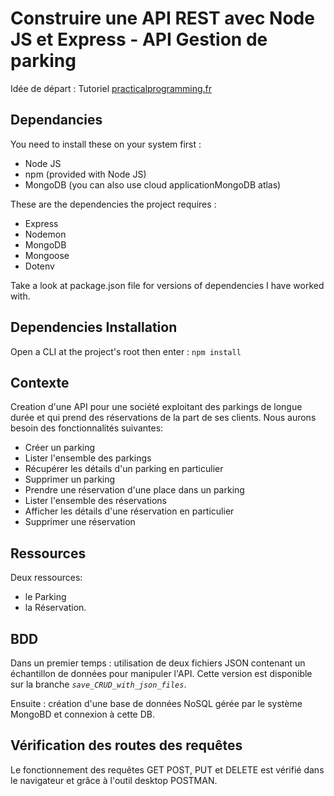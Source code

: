 # Construire une API REST avec Node JS et Express - API Gestion de parking

Idée de départ : Tutoriel [practicalprogramming.fr]('https://practicalprogramming.fr/node-js-api/')

## Dependancies

You need to install these on your system first :

-   Node JS
-   npm (provided with Node JS)
-   MongoDB (you can also use cloud applicationMongoDB atlas)

These are the dependencies the project requires :

-   Express
-   Nodemon
-   MongoDB
-   Mongoose
-   Dotenv

Take a look at package.json file for versions of dependencies I have worked with.

## Dependencies Installation

Open a CLI at the project's root then enter :
`npm install`

## Contexte

Creation d'une API pour une société exploitant des parkings de longue durée et qui prend des réservations de la part de ses clients. Nous aurons besoin des fonctionnalités suivantes:

-   Créer un parking
-   Lister l'ensemble des parkings
-   Récupérer les détails d'un parking en particulier
-   Supprimer un parking
-   Prendre une réservation d'une place dans un parking
-   Lister l'ensemble des réservations
-   Afficher les détails d'une réservation en particulier
-   Supprimer une réservation

## Ressources

Deux ressources:

-   le Parking
-   la Réservation.

## BDD

Dans un premier temps : utilisation de deux fichiers JSON contenant un échantillon de données pour manipuler l'API.
Cette version est disponible sur la branche _`save_CRUD_with_json_files`_.

Ensuite : création d'une base de données NoSQL gérée par le système MongoBD et connexion à cette DB.

## Vérification des routes des requêtes

Le fonctionnement des requêtes GET POST, PUT et DELETE est vérifié dans le navigateur et grâce à l'outil desktop POSTMAN.
